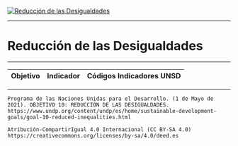 [![Reducción de las Desigualdades](https://www.undp.org/content/dam/undp/sdg/tiles/sdg-es-10.png "Reducción de las Desigualdades")
](https://www.undp.org/content/undp/es/home/sustainable-development-goals/goal-10-reduced-inequalities.html)

--------------------------------------------
# Reducción de las Desigualdades
--------------------------------------------

|Objetivo|Indicador|Códigos Indicadores UNSD|
| ----- | ----- | ----- |



------
```Programa de las Naciones Unidas para el Desarrollo. (1 de Mayo de 2021). OBJETIVO 10: REDUCCIÓN DE LAS DESIGUALDADES. https://www.undp.org/content/undp/es/home/sustainable-development-goals/goal-10-reduced-inequalities.html```


```Atribución-CompartirIgual 4.0 Internacional (CC BY-SA 4.0) https://creativecommons.org/licenses/by-sa/4.0/deed.es```

